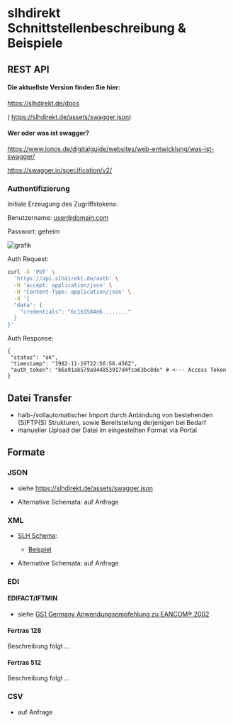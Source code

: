 slhdirekt Schnittstellenbeschreibung & Beispiele
=============================


## REST API

#### Die aktuellste Version finden Sie hier:

https://slhdirekt.de/docs

( https://slhdirekt.de/assets/swagger.json) 


#### Wer oder was ist swagger?

https://www.ionos.de/digitalguide/websites/web-entwicklung/was-ist-swagger/

https://swagger.io/specification/v2/




### Authentifizierung

Initiale Erzeugung des Zugriffstokens:

Benutzername: user@domain.com

Passwort: geheim

![grafik](https://user-images.githubusercontent.com/64684760/138544882-d7ac31f2-9308-41de-8cb1-60eb4ac07ae8.png)

Auth Request:
```bash 
curl -X 'PUT' \
  'https://api.slhdirekt.de/auth' \
  -H 'accept: application/json' \
  -H 'Content-Type: application/json' \
  -d '{
  "data": {
    "credentials": "6c1b3584d6........"
  }
}'
```
Auth Response:
``` 
{
 "status": "ok",
 "timestamp": "1982-11-19T22:56:56.456Z",
 "auth_token": "b6a91ab579a944853917d4fca63bc8de" # <--- Access Token
}
```


## Datei Transfer

- halb-/vollautomatischer Import durch Anbindung von bestehenden (S)FTP(S) Strukturen, sowie Bereitstellung derjenigen bei Bedarf
- manueller Upload der Datei im eingestellten Format via Portal

## Formate

### JSON

- siehe https://slhdirekt.de/assets/swagger.json

- Alternative Schemata: auf Anfrage

### XML

- [SLH Schema](Transportauftrag_slhdirekt.xsd):
   - [Beispiel](example.xml)

- Alternative Schemata: auf Anfrage

### EDI

#### EDIFACT/IFTMIN

- siehe [GS1 Germany Anwendungsempfehlung zu EANCOM® 2002](https://www.publikationen.gs1-germany.de/Complete/eancom_v9.2/index.html)

#### Fortras 128
Beschreibung folgt
...

#### Fortras 512
Beschreibung folgt
...

### CSV
- auf Anfrage
